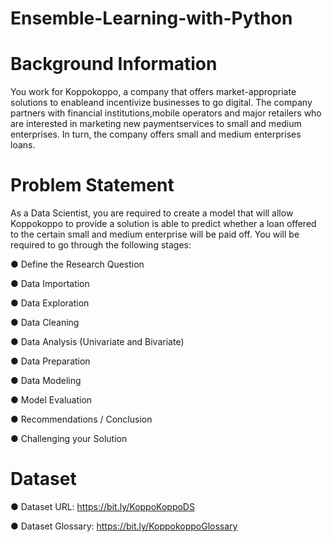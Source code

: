 # Ensemble-Learning-with-Python

# Background Information
You work for Koppokoppo, a company that offers market-appropriate solutions to enableand incentivize businesses to go digital. The company partners with financial institutions,mobile operators and major retailers who are interested in marketing new paymentservices to small and medium enterprises. In turn, the company offers small and medium enterprises loans.

# Problem Statement

As a Data Scientist, you are required to create a model that will allow Koppokoppo to
provide a solution is able to predict whether a loan offered to the certain small and
medium enterprise will be paid off.
You will be required to go through the following stages:

● Define the Research Question

● Data Importation

● Data Exploration

● Data Cleaning

● Data Analysis (Univariate and Bivariate)

● Data Preparation

● Data Modeling

● Model Evaluation

● Recommendations / Conclusion

● Challenging your Solution

# Dataset

● Dataset URL: https://bit.ly/KoppoKoppoDS

● Dataset Glossary: https://bit.ly/KoppokoppoGlossary
